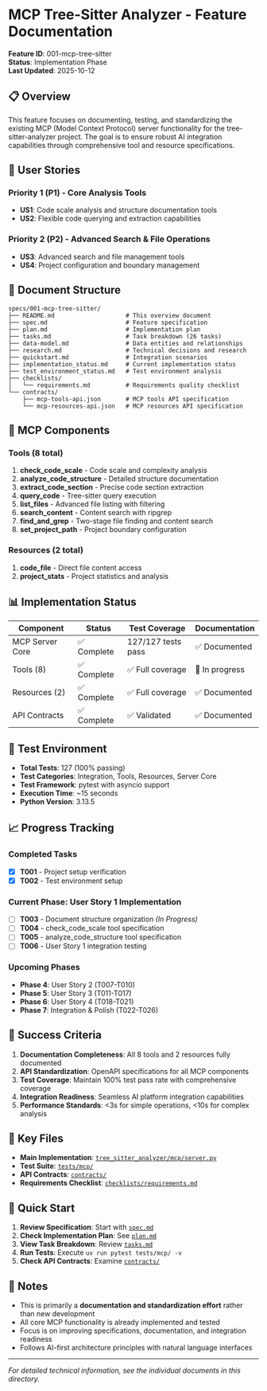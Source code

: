# MCP Tree-Sitter Analyzer - Feature Documentation

**Feature ID**: 001-mcp-tree-sitter  
**Status**: Implementation Phase  
**Last Updated**: 2025-10-12

## 📋 Overview

This feature focuses on documenting, testing, and standardizing the existing MCP (Model Context Protocol) server functionality for the tree-sitter-analyzer project. The goal is to ensure robust AI integration capabilities through comprehensive tool and resource specifications.

## 🎯 User Stories

### Priority 1 (P1) - Core Analysis Tools
- **US1**: Code scale analysis and structure documentation tools
- **US2**: Flexible code querying and extraction capabilities

### Priority 2 (P2) - Advanced Search & File Operations  
- **US3**: Advanced search and file management tools
- **US4**: Project configuration and boundary management

## 📁 Document Structure

```
specs/001-mcp-tree-sitter/
├── README.md                    # This overview document
├── spec.md                      # Feature specification
├── plan.md                      # Implementation plan
├── tasks.md                     # Task breakdown (26 tasks)
├── data-model.md                # Data entities and relationships
├── research.md                  # Technical decisions and research
├── quickstart.md                # Integration scenarios
├── implementation_status.md     # Current implementation status
├── test_environment_status.md   # Test environment analysis
├── checklists/
│   └── requirements.md          # Requirements quality checklist
└── contracts/
    ├── mcp-tools-api.json       # MCP tools API specification
    └── mcp-resources-api.json   # MCP resources API specification
```

## 🔧 MCP Components

### Tools (8 total)
1. **check_code_scale** - Code scale and complexity analysis
2. **analyze_code_structure** - Detailed structure documentation
3. **extract_code_section** - Precise code section extraction
4. **query_code** - Tree-sitter query execution
5. **list_files** - Advanced file listing with filtering
6. **search_content** - Content search with ripgrep
7. **find_and_grep** - Two-stage file finding and content search
8. **set_project_path** - Project boundary configuration

### Resources (2 total)
1. **code_file** - Direct file content access
2. **project_stats** - Project statistics and analysis

## 📊 Implementation Status

| Component | Status | Test Coverage | Documentation |
|-----------|--------|---------------|---------------|
| MCP Server Core | ✅ Complete | 127/127 tests pass | ✅ Documented |
| Tools (8) | ✅ Complete | ✅ Full coverage | 🔄 In progress |
| Resources (2) | ✅ Complete | ✅ Full coverage | ✅ Documented |
| API Contracts | ✅ Complete | ✅ Validated | ✅ Documented |

## 🧪 Test Environment

- **Total Tests**: 127 (100% passing)
- **Test Categories**: Integration, Tools, Resources, Server Core
- **Test Framework**: pytest with asyncio support
- **Execution Time**: ~15 seconds
- **Python Version**: 3.13.5

## 📈 Progress Tracking

### Completed Tasks
- [x] **T001** - Project setup verification
- [x] **T002** - Test environment setup

### Current Phase: User Story 1 Implementation
- [ ] **T003** - Document structure organization *(In Progress)*
- [ ] **T004** - check_code_scale tool specification
- [ ] **T005** - analyze_code_structure tool specification
- [ ] **T006** - User Story 1 integration testing

### Upcoming Phases
- **Phase 4**: User Story 2 (T007-T010)
- **Phase 5**: User Story 3 (T011-T017)
- **Phase 6**: User Story 4 (T018-T021)
- **Phase 7**: Integration & Polish (T022-T026)

## 🎯 Success Criteria

1. **Documentation Completeness**: All 8 tools and 2 resources fully documented
2. **API Standardization**: OpenAPI specifications for all MCP components
3. **Test Coverage**: Maintain 100% test pass rate with comprehensive coverage
4. **Integration Readiness**: Seamless AI platform integration capabilities
5. **Performance Standards**: <3s for simple operations, <10s for complex analysis

## 🔗 Key Files

- **Main Implementation**: [`tree_sitter_analyzer/mcp/server.py`](../../tree_sitter_analyzer/mcp/server.py)
- **Test Suite**: [`tests/mcp/`](../../tests/mcp/)
- **API Contracts**: [`contracts/`](./contracts/)
- **Requirements Checklist**: [`checklists/requirements.md`](./checklists/requirements.md)

## 🚀 Quick Start

1. **Review Specification**: Start with [`spec.md`](./spec.md)
2. **Check Implementation Plan**: See [`plan.md`](./plan.md)
3. **View Task Breakdown**: Review [`tasks.md`](./tasks.md)
4. **Run Tests**: Execute `uv run pytest tests/mcp/ -v`
5. **Check API Contracts**: Examine [`contracts/`](./contracts/)

## 📝 Notes

- This is primarily a **documentation and standardization effort** rather than new development
- All core MCP functionality is already implemented and tested
- Focus is on improving specifications, documentation, and integration readiness
- Follows AI-first architecture principles with natural language interfaces

---

*For detailed technical information, see the individual documents in this directory.*